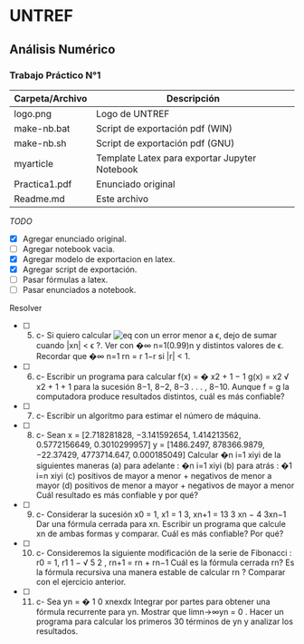 # UNTREF
## Análisis Numérico
### Trabajo Práctico N°1


| Carpeta/Archivo | Descripción 
|-                |-
| logo.png 	  | Logo de UNTREF
| make-nb.bat	  | Script de exportación pdf (WIN) 
| make-nb.sh 	  | Script de exportación pdf (GNU) 
| myarticle	  | Template Latex para exportar Jupyter Notebook
| Practica1.pdf   | Enunciado original
| Readme.md       | Este archivo

_TODO_

- [X] Agregar enunciado original.
- [ ] Agregar notebook vacia.
- [X] Agregar modelo de exportacion en latex.
- [X] Agregar script de exportación.
- [ ] Pasar fórmulas a latex.
- [ ] Pasar enunciados a notebook.

Resolver

- [ ] 5. c- Si quiero calcular ![eq](http://latex.codecogs.com/png.latex?\inline\sum_{n=1}^{\infty}%20x_n) con un error menor a ϵ, dejo de sumar cuando |xn| < ϵ ?. Ver con
�∞
n=1(0.99)n y distintos valores de ϵ. Recordar que �∞
n=1 rn =
r
1−r si |r| < 1.
- [ ] 6. c- Escribir un programa para calcular
f(x) =
�
x2 + 1 − 1
g(x) =
x2
√
x2 + 1 + 1
para la sucesión 8−1, 8−2, 8−3 . . . , 8−10. Aunque f = g la computadora produce resultados distintos,
cuál es más confiable?
- [ ] 7. c- Escribir un algoritmo para estimar el número de máquina.
- [ ] 8. c- Sean
x = [2.718281828, −3.141592654, 1.414213562, 0.5772156649, 0.3010299957]
y = [1486.2497, 878366.9879, −22.37429, 4773714.647, 0.000185049]
Calcular �n
i=1 xiyi de la siguientes maneras
(a) para adelante : �n
i=1 xiyi
(b) para atrás : �1
i=n xiyi
(c) positivos de mayor a menor + negativos de menor a mayor
(d) positivos de menor a mayor + negativos de mayor a menor
Cuál resultado es más confiable y por qué?
- [ ] 9. c- Considerar la sucesión
    x0 = 1, x1 = 1
    3,
    xn+1 = 13
    3 xn − 4
    3xn−1
    Dar una fórmula cerrada para xn. Escribir un programa que calcule xn de ambas formas y comparar. Cuál es más confiable? Por qué?
- [ ] 10. c- Consideremos la     siguiente modificación de la serie de Fibonacci :
r0 = 1, r1   1 −
√
5
2
,
rn+1 = rn + rn−1
Cuál es la fórmula cerrada rn? Es la fórmula recursiva una manera estable de calcular rn ? Comparar
con el ejercicio anterior.
- [ ] 11. c- Sea
yn =
� 1
0
xnexdx
Integrar por partes para obtener una fórmula recurrente para yn. Mostrar que limn→∞yn = 0 . Hacer
un programa para calcular los primeros 30 términos de yn y analizar los resultados.

